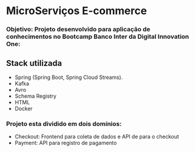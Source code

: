 # MicroServiços E-commerce

### Objetivo: Projeto desenvolvido para aplicação de conhecimentos no Bootcamp Banco Inter da Digital Innovation One:

## Stack utilizada
  * Spring (Spring Boot, Spring Cloud Streams).
  * Kafka
  * Avro
  * Schema Registry
  * HTML
  * Docker

### Projeto esta dividido em dois domínios:
  * Checkout: Frontend para coleta de dados e API de para o checkout
  * Payment: API para registro de pagamento
  
  
 
